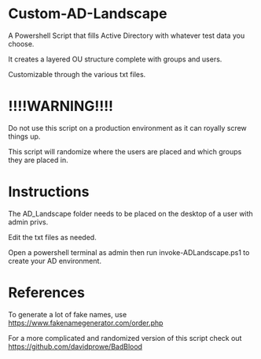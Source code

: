 # Custom-AD-Landscape
A Powershell Script that fills Active Directory with whatever test data you choose.

It creates a layered OU structure complete with groups and users. 

Customizable through the various txt files. 


# !!!!WARNING!!!!

Do not use this script on a production environment as it can royally screw things up.

This script will randomize where the users are placed and which groups they are placed in. 

# Instructions
The AD_Landscape folder needs to be placed on the desktop of a user with admin privs. 

Edit the txt files as needed. 

Open a powershell terminal as admin then run invoke-ADLandscape.ps1 to create your AD environment.

# References
To generate a lot of fake names, use https://www.fakenamegenerator.com/order.php

For a more complicated and randomized version of this script check out https://github.com/davidprowe/BadBlood
